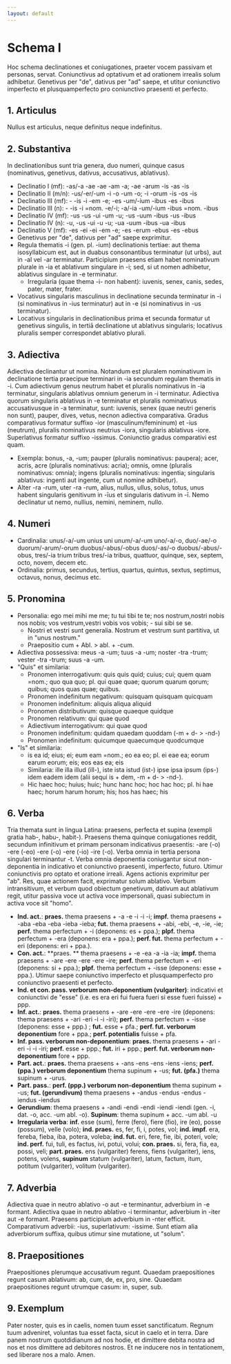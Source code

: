```yaml
---
layout: default
---
```


# Schema I

Hoc schema declinationes et coniugationes, praeter vocem passivam et personas, servat. Coniunctivus ad optativum et ad orationem irrealis solum adhibetur. Genetivus per "de", dativus per "ad" saepe, et utitur coniunctivo imperfecto et plusquamperfecto pro coniunctivo praesenti et perfecto.

## 1. Articulus

Nullus est articulus, neque definitus neque indefinitus.

## 2. Substantiva

In declinationibus sunt tria genera, duo numeri, quinque casus (nominativus, genetivus, dativus, accusativus, ablativus).

- Declinatio I (mf): -as/-a -ae -ae -am -a; -ae -arum -is -as -is
- Declinatio II (m/n): -us/-er/-um -i -o -um -o; -i -orum -is -os -is
- Declinatio III (mf): - -is -i -em -e; -es -um/-ium -ibus -es -ibus
- Declinatio III (n): - -is -i =nom. -e/-i; -a/-ia -um/-ium -ibus =nom. -ibus
- Declinatio IV (mf): -us -us -ui -um -u; -us -uum -ibus -us -ibus
- Declinatio IV (n): -u, -us -ui -u -u; -ua -uum -ibus -ua -ibus
- Declinatio V (mf): -es -ei -ei -em -e; -es -erum -ebus -es -ebus
- Genetivus per "de", dativus per "ad" saepe exprimitur. 
- Regula thematis -i (gen. pl. -ium) declinationis tertiae: aut thema isosyllabicum est, aut in duabus consonantibus terminatur (ut urbs), aut in -al vel -ar terminatur. Participium praesens etiam habet nominativum plurale in -ia et ablativum singulare in -i; sed, si ut nomen adhibetur, ablativus singulare in -e terminatur.
	- Irregularia (quae thema -i- non habent): iuvenis, senex, canis, sedes, pater, mater, frater.
- Vocativus singularis masculinus in declinatione secunda terminatur in -i (si nominativus in -ius terminatur) aut in -e (si nominativus in -us terminatur).
- Locativus singularis in declinationibus prima et secunda formatur ut genetivus singulis, in tertiā declinatione ut ablativus singularis; locativus pluralis semper correspondet ablativo plurali.


## 3. Adiectiva

Adiectiva declinantur ut nomina. Notandum est pluralem nominativum in declinatione tertia praecipue terminari in -ia secundum regulam thematis in -i. Cum adiectivum genus neutrum habet et pluralis nominativus in -ia terminatur, singularis ablativus omnium generum in -i terminatur. Adiectiva quorum singularis ablativus in -e terminatur et pluralis nominativus accusativusque in -a terminatur, sunt: iuvenis, senex (quae neutri generis non sunt), pauper, dives, vetus, necnon adiectiva comparativa. Gradus comparativus formatur suffixo -ior (masculinum/femininum) et -ius (neutrum), pluralis nominativus neutrius -iora, singularis ablativus -iore. Superlativus formatur suffixo -issimus. Coniunctio gradus comparativi est quam.

- Exempla: bonus, -a, -um; pauper (pluralis nominativus: paupera); acer, acris, acre (pluralis nominativus: acria); omnis, omne (pluralis nominativus: omnia); ingens (pluralis nominativus: ingentia; singularis ablativus: ingenti aut ingente, cum ut nomine adhibetur).
- Alter -ra -rum, uter -ra -rum, alius, nullus, ullus, solus, totus, unus habent  singularis genitivum in -īus et singularis dativum in -ī. Nemo declinatur ut nemo, nullius, nemini, neminem, nullo.
  
## 4. Numeri

- Cardinalia: unus/-a/-um unius uni unum/-a/-um uno/-a/-o, duo/-ae/-o duorum/-arum/-orum duobus/-abus/-obus duos/-as/-o duobus/-abus/-obus, tres/-ia trium tribus tres/-ia tribus, quattuor, quinque, sex, septem, octo, novem, decem etc. 
- Ordinalia: primus, secundus, tertius, quartus, quintus, sextus, septimus, octavus, nonus, decimus etc.


## 5. Pronomina

- Personalia: ego mei mihi me me; tu tui tibi te te; nos nostrum,nostri nobis nos nobis; vos vestrum,vestri vobis vos vobis; - sui sibi se se.
	- Nostri et vestri sunt generalia. Nostrum et vestrum sunt partitiva, ut in "unus nostrum."
	- Praepositio cum + Abl. > abl. + -cum. 
- Adiectiva possessiva: meus -a -um; tuus -a -um; noster -tra -trum; vester -tra -trum; suus -a -um.
- "Quis" et similaria:
	- Pronomen interrogativum: quis quis quid; cuius; cui; quem quam =nom.; quo qua quo; pl. qui quae quae; quorum quarum qorum; quibus; quos quas quae; quibus.
	- Pronomen indefinitum negativum: quisquam quisquam quicquam
	- Pronomen indefinitum: aliquis aliqua aliquid
	- Pronomen distributivum: quisque quaeque quidque
	- Pronomen relativum: qui quae quod
	- Adiectivum interrogativum: qui quae quod
	- Pronomen indefinitum: quidam quaedam quoddam (-m + d- > -nd-)
	- Pronomen indefinitum: quicumque quaecumque quodcumque
- "Is" et similaria: 
	- is ea id; eius; ei; eum eam =nom.; eo ea eo; pl. ei eae ea; eorum earum eorum; eis; eos eas ea; eis
	- Similaria: ille illa illud (ill-), iste ista istud (ist-) ipse ipsa ipsum (ips-) idem eadem idem (alii sequi is + dem, -m + d- > -nd-).
	- Hic haec hoc; huius; huic; hunc hanc hoc; hoc hac hoc; pl. hi hae haec; horum harum horum; his; hos has haec; his

## 6. Verba

Tria themata sunt in lingua Latina: praesens, perfecta et supina (exempli gratia hab-, habu-, habit-). Praesens thema quinque coniugationes reddit, secundum infinitivum et primam personam indicativus praesentis: -are (-o) -ere (-eo) -ere (-o) -ere (-io) -ire (-o). Verba omnia in tertia persona singulari terminantur -t. Verba omnia deponentia coniugantur sicut non-deponentia in indicativo et coniunctivo praesenti, imperfecto, futuro. Utimur coniunctivis pro optato et oratione irreali. Agens actionis exprimitur per "ab". Res, quae actionem facit, exprimatur solum ablativo. Verbum intransitivum, et verbum quod obiectum genetivum, dativum aut ablativum regit, utitur passiva voce ut activa voce impersonali, quasi subiectum in activa voce sit "homo".

- **Ind. act.**: **praes.** thema praesens + -a -e -i -i -i; **impf.** thema praesens + -aba -eba -eba -ieba -ieba; **fut.** thema praesens + -abi, -ebi, -e, -ie, -ie; **perf.** thema perfectum + -i (deponens: es + ppa.); **plpf.** thema perfectum + -era (deponens: era + ppa.); **perf. fut.** thema perfectum + -eri (deponens: eri + ppa.).
- **Con. act.**: **praes. ** thema praesens + -e -ea -a -ia -ia; **impf.** thema praesens + -are -ere -ere -ere -ire; **perf.** thema perfectum + -eri (deponens: si + ppa.); **plpf.** thema perfectum + -isse (deponens: esse + ppa.). Utimur saepe coniunctivo imperfecto et plusquamperfecto pro coniunctivo praesenti et perfecto.
- **Ind. et con. pass. verborum non-deponentium (vulgariter)**: indicativi et coniunctivi de "esse" (i.e. es era eri fui fuera fueri si esse fueri fuisse) + ppp. 
- **Inf. act.**: **praes.** thema praesens + -are -ere -ere -ere -ire (deponens: thema praesens + -ari -eri -i -i -iri); **perf.** thema perfectum + -isse (deponens: esse + ppp.) ; **fut.** esse + pfa.; **perf. fut. verborum deponentium** fore + ppa.; **perf. potentialis** fuisse + pfa.
- **Inf. pass. verborum non-deponentium**: **praes.** thema praesens + -ari -eri -i -i -iri; **perf.** esse + ppp.; **fut.** iri + ppp.; **perf. fut. verborum non-deponentium** fore + ppp.
- **Part. act.**: **praes.** thema praesens + -ans -ens -ens -iens -iens; **perf. (ppa.) verborum deponentium** thema supinum + -us; **fut. (pfa.)** thema supinum + -urus.
- **Part. pass.**: **perf. (ppp.) verborum non-deponentium** thema supinum + -us; **fut. (gerundivum)** thema praesens + -andus -endus -endus -iendus -iendus
- **Gerundium**: thema praesens + -andi -endi -endi -iendi -iendi (gen. -i, dat. -o, acc. -um abl. -o). **Supinum**: thema supinum + acc. -um abl. -u
- **Irregularia verba**: **inf.** esse (sum), ferre (fero), fiere (fio), ire (eo), posse (possum), velle (volo); **ind. praes.** es, fer, fi, i, potes, vol; **ind. impf.** era, fereba, fieba, iba, potera, voleba; **ind. fut.** eri, fere, fie, ibi, poteri, vole; **ind. perf.** fui, tuli, es factus, ivi, potui, volui; **con. praes.** si, fera, fia, ea, possi, veli; **part. praes.** ens (vulgariter) ferens, fiens (vulgariter), iens, potens, volens, **supinum** statum (vulgariter), latum, factum, itum, potitum (vulgariter), volitum (vulgariter). 


## 7. Adverbia

Adiectiva quae in neutro ablativo -o aut -e terminantur, adverbium in -e formant. Adiectiva quae in neutro ablativo -i terminantur, adverbium in -iter aut -e formant. Praesens participium adverbium in -nter efficit. Comparativum adverbii: -ius, superlativum: -issime. Sunt etiam alia adverbiorum suffixa, quibus utimur sine mutatione, ut "solum".


## 8. Praepositiones

Praepositiones plerumque accusativum regunt. Quaedam praepositiones regunt casum ablativum: ab, cum, de, ex, pro, sine. Quaedam praepositiones regunt utrumque casum: in, super, sub.


## 9. Exemplum

Pater noster, quis es in caelis, nomen tuum esset sanctificatum. Regnum tuum adveniret, voluntas tua esset facta, sicut in caelo et in terra. Dare panem nostrum quotdidianum ad nos hodie, et dimittere debita nostra ad nos et nos dimittere ad debitores nostros. Et ne inducere nos in tentationem, sed liberare nos a malo. Amen.

